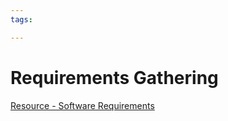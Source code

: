 ```yaml
---
tags:

---
```

# Requirements Gathering
 
[Resource - Software Requirements](https://www.tutorialspoint.com/software_engineering/software_requirements.htm)
